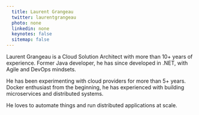 ```yaml
---
  title: Laurent Grangeau
  twitter: laurentgrangeau
  photo: none
  linkedin: none
  keynotes: false
  sitemap: false
---
```

Laurent Grangeau is a Cloud Solution Architect with more than 10+ years of experience. Former Java developer, he has since developed in .NET, with Agile and DevOps mindsets.

He has been experimenting with cloud providers for more than 5+ years. Docker enthusiast from the beginning, he has experienced with building microservices and distributed systems. 

He loves to automate things and run distributed applications at scale.